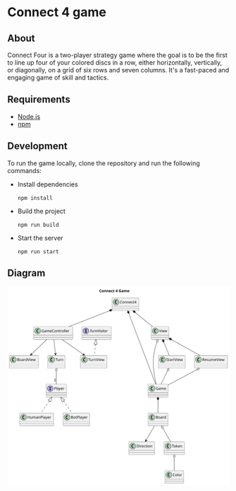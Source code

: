 # Connect 4 game

## About

Connect Four is a two-player strategy game where the goal is to be the first to line up four of your colored discs in a row, either horizontally, vertically, or diagonally, on a grid of six rows and seven columns. It's a fast-paced and engaging game of skill and tactics.

## Requirements

- [Node.js](https://nodejs.org/en/)
- [npm](https://www.npmjs.com/)

## Development

To run the game locally, clone the repository and run the following commands:

- Install dependencies

    ```shell
    npm install
    ```

- Build the project

    ```shell
    npm run build
    ```

- Start the server

    ```shell
    npm run start
    ```
## Diagram
![alt text](docs/connect4game.svg?v=1 "connect4game")